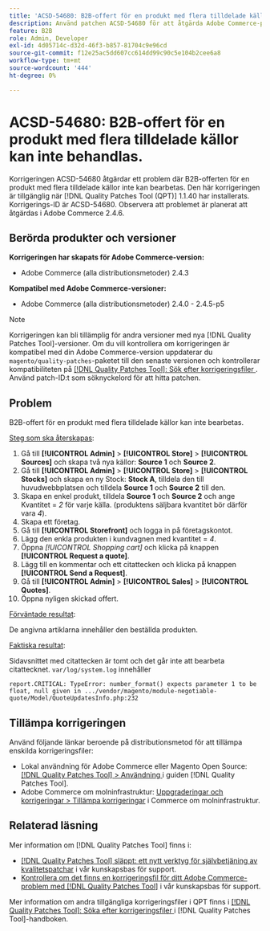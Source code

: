 ```yaml
---
title: 'ACSD-54680: B2B-offert för en produkt med flera tilldelade källor kan inte bearbetas'
description: Använd patchen ACSD-54680 för att åtgärda Adobe Commerce-problemet där B2B-offerten för en produkt med flera tilldelade källor inte kan bearbetas.
feature: B2B
role: Admin, Developer
exl-id: 4d05714c-d32d-46f3-b857-81704c9e96cd
source-git-commit: f12e25ac5dd607cc614dd99c90c5e104b2cee6a8
workflow-type: tm+mt
source-wordcount: '444'
ht-degree: 0%

---
```


# ACSD-54680: B2B-offert för en produkt med flera tilldelade källor kan inte behandlas.

Korrigeringen ACSD-54680 åtgärdar ett problem där B2B-offerten för en produkt med flera tilldelade källor inte kan bearbetas. Den här korrigeringen är tillgänglig när [!DNL Quality Patches Tool (QPT)] 1.1.40 har installerats. Korrigerings-ID är ACSD-54680. Observera att problemet är planerat att åtgärdas i Adobe Commerce 2.4.6.

## Berörda produkter och versioner

**Korrigeringen har skapats för Adobe Commerce-version:**

* Adobe Commerce (alla distributionsmetoder) 2.4.3

**Kompatibel med Adobe Commerce-versioner:**

* Adobe Commerce (alla distributionsmetoder) 2.4.0 - 2.4.5-p5

>[!NOTE]
>
>Korrigeringen kan bli tillämplig för andra versioner med nya [!DNL Quality Patches Tool]-versioner. Om du vill kontrollera om korrigeringen är kompatibel med din Adobe Commerce-version uppdaterar du `magento/quality-patches`-paketet till den senaste versionen och kontrollerar kompatibiliteten på [[!DNL Quality Patches Tool]: Sök efter korrigeringsfiler ](https://experienceleague.adobe.com/tools/commerce-quality-patches/index.html). Använd patch-ID:t som söknyckelord för att hitta patchen.

## Problem

B2B-offert för en produkt med flera tilldelade källor kan inte bearbetas.

<u>Steg som ska återskapas</u>:

1. Gå till **[!UICONTROL Admin]** > **[!UICONTROL Store]** > **[!UICONTROL Sources]** och skapa två nya källor: **Source 1** och **Source 2**.
1. Gå till **[!UICONTROL Admin]** > **[!UICONTROL Store]** > **[!UICONTROL Stocks]** och skapa en ny Stock: **Stock A**, tilldela den till huvudwebbplatsen och tilldela **Source 1** och **Source 2** till den.
1. Skapa en enkel produkt, tilldela **Source 1** och **Source 2** och ange Kvantitet = *2* för varje källa. (produktens säljbara kvantitet bör därför vara *4*).
1. Skapa ett företag.
1. Gå till **[!UICONTROL Storefront]** och logga in på företagskontot.
1. Lägg den enkla produkten i kundvagnen med kvantitet = *4*.
1. Öppna *[!UICONTROL Shopping cart]* och klicka på knappen **[!UICONTROL Request a quote]**.
1. Lägg till en kommentar och ett citattecken och klicka på knappen **[!UICONTROL Send a Request]**.
1. Gå till **[!UICONTROL Admin]** > **[!UICONTROL Sales]** > **[!UICONTROL Quotes]**.
1. Öppna nyligen skickad offert.

<u>Förväntade resultat</u>:

De angivna artiklarna innehåller den beställda produkten.

<u>Faktiska resultat</u>:

Sidavsnittet med citattecken är tomt och det går inte att bearbeta citattecknet.
`var/log/system.log` innehåller

```
report.CRITICAL: TypeError: number_format() expects parameter 1 to be float, null given in .../vendor/magento/module-negotiable-quote/Model/QuoteUpdatesInfo.php:232
```

## Tillämpa korrigeringen

Använd följande länkar beroende på distributionsmetod för att tillämpa enskilda korrigeringsfiler:

* Lokal användning för Adobe Commerce eller Magento Open Source: [[!DNL Quality Patches Tool] > Användning ](https://experienceleague.adobe.com/docs/commerce-operations/tools/quality-patches-tool/usage.html) i guiden [!DNL Quality Patches Tool].
* Adobe Commerce om molninfrastruktur: [Uppgraderingar och korrigeringar > Tillämpa korrigeringar](https://experienceleague.adobe.com/docs/commerce-cloud-service/user-guide/develop/upgrade/apply-patches.html) i Commerce om molninfrastruktur.

## Relaterad läsning

Mer information om [!DNL Quality Patches Tool] finns i:

* [[!DNL Quality Patches Tool] släppt: ett nytt verktyg för självbetjäning av kvalitetspatchar](/help/announcements/adobe-commerce-announcements/magento-quality-patches-released-new-tool-to-self-serve-quality-patches.md) i vår kunskapsbas för support.
* [Kontrollera om det finns en korrigeringsfil för ditt Adobe Commerce-problem med  [!DNL Quality Patches Tool]](/help/support-tools/patches-available-in-qpt-tool/check-patch-for-magento-issue-with-magento-quality-patches.md) i vår kunskapsbas för support.

Mer information om andra tillgängliga korrigeringsfiler i QPT finns i [[!DNL Quality Patches Tool]: Söka efter korrigeringsfiler ](https://experienceleague.adobe.com/tools/commerce-quality-patches/index.html) i [!DNL Quality Patches Tool]-handboken.
